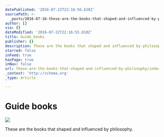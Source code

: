 ```yaml
---
datePublished: '2016-07-22T22:16:56.628Z'
sourcePath: >-
  _posts/2016-07-16-these-are-the-books-that-shaped-and-influenced-by-philosophy.md
author: []
via: {}
dateModified: '2016-07-22T22:16:55.818Z'
title: Guide books
publisher: {}
description: These are the books that shaped and influenced by philosophy.
starred: false
inFeed: true
hasPage: true
inNav: false
url: these-are-the-books-that-shaped-and-influenced-by-philosophy/index.html
_context: 'http://schema.org'
_type: Article

---
```

# Guide books
![](https://the-grid-user-content.s3-us-west-2.amazonaws.com/c554250b-0fe5-4adf-866c-0b2461e32a96.jpg)

These are the books that shaped and influenced by philosophy.